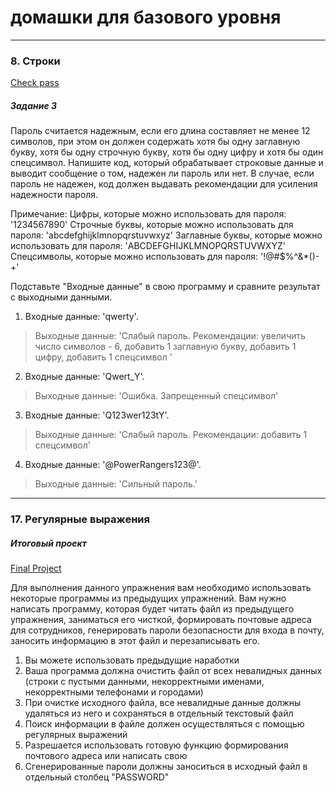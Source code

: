 # домашки для базового уровня
---
### 8. Строки

[Check pass](https://github.com/Art9050/DataEngineering/blob/main/Basic%20module_home_works/Check_pass.py)

##### Задание 3
Пароль считается надежным, если его длина составляет не менее 12 символов, при этом он должен содержать хотя бы одну заглавную букву, хотя бы одну строчную букву, хотя бы одну цифру и хотя бы один спецсимвол. Напишите код, который обрабатывает строковые данные и выводит сообщение о том, надежен ли пароль или нет. В случае, если пароль не надежен, код должен выдавать рекомендации для усиления надежности пароля.

Примечание: Цифры, которые можно использовать для пароля: '1234567890' Строчные буквы, которые можно использовать для пароля: 'abcdefghijklmnopqrstuvwxyz' Заглавные буквы, которые можно использовать для пароля: 'ABCDEFGHIJKLMNOPQRSTUVWXYZ' Спецсимволы, которые можно использовать для пароля: '!@#$%^&*()-+'

Подставьте "Входные данные" в свою программу и сравните результат с выходными данными.

1) Входные данные: 'qwerty'.
>Выходные данные: 'Слабый пароль. Рекомендации: увеличить число символов - 6, добавить 1 заглавную букву, добавить 1 цифру, добавить 1 спецсимвол '
2) Входные данные: 'Qwert_Y'.
>Выходные данные: 'Ошибка. Запрещенный спецсимвол'
3) Входные данные: 'Q123wer123tY'.
>Выходные данные: 'Слабый пароль. Рекомендации: добавить 1 спецсимвол'
4) Входные данные: '@PowerRangers123@'.
>Выходные данные: 'Сильный пароль.'
---
### 17. Регулярные выражения
##### Итоговый проект

[Final Project](https://github.com/Art9050/DataEngineering/blob/main/Basic%20module_home_works/final_project.py "Необязательная подсказка")

Для выполнения данного упражнения вам необходимо использовать некоторые программы из предыдущих упражнений.
Вам нужно написать программу, которая будет читать файл из предыдущего упражнения, заниматься его чисткой, формировать почтовые адреса для сотрудников, генерировать пароли безопасности для входа в почту, заносить информацию в этот файл и перезаписывать его.

1. Вы можете использовать предыдущие наработки
2. Ваша программа должна очистить файл от всех невалидных данных (строки с пустыми данными, некорректными именами, некорректными телефонами и городами)
3. При очистке исходного файла, все невалидные данные должны удаляться из него и сохраняться в отдельный текстовый файл
4. Поиск информации в файле должен осуществляться с помощью регулярных выражений
5. Разрешается использовать готовую функцию формирования почтового адреса или написать свою
6. Сгенерированные пароли должны заноситься в исходный файл в отдельный столбец "PASSWORD"
